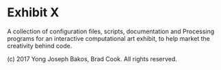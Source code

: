 # Exhibit X

A collection of configuration files, scripts, documentation and Processing
programs for an interactive computational art exhibit, to help market the
creativity behind code.

(c) 2017 Yong Joseph Bakos, Brad Cook. All rights reserved.
